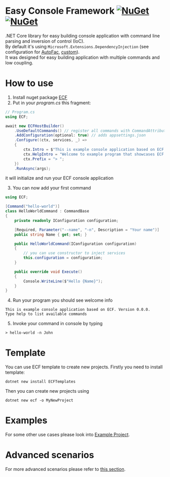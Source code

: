 # Easy Console Framework [![NuGet](https://img.shields.io/nuget/v/ECF.svg?label=ECF)](https://nuget.org/packages/ECF) [![NuGet](https://img.shields.io/nuget/v/ECFTemplates.svg?label=ECFTemplates)](https://nuget.org/packages/ECFTemplates)
.NET Core library for easy building console application with command line parsing and inversion of control (IoC).  
By default it's using `Microsoft.Extensions.DependencyInjection` (see configuration for [AutoFac](/docs/AdvancedScenarios.md/#Using-Autofac), [custom](/docs/AdvancedScenarios.md/#using-custom-IoC)).  
It was designed for easy building application with multiple commands and low coupling.

# How to use
1. Install nuget package [ECF](https://nuget.org/packages/ECF)
2. Put in your *program.cs* this fragment:
```cs
// Program.cs
using ECF;

await new ECFHostBuilder()
    .UseDefaultCommands() // register all commands with CommandAttribute and default commands (help, exit, ...)
    .AddConfiguration(optional: true) // adds appsettings.json        
    .Configure((ctx, services, _) =>
    {
        ctx.Intro = $"This is example console application based on ECF. Version {typeof(Program).Assembly.GetName().Version}.\nType help to list available commands";
        ctx.HelpIntro = "Welcome to example program that showcases ECF framework. Enter one of command listed below";
        ctx.Prefix = "> ";
    })
    .RunAsync(args);
```
it will initialize and run your ECF console application

3. You can now add your first command
```cs
using ECF;

[Command("hello-world")]
class HelloWorldCommand : CommandBase
{
    private readonly IConfiguration configuration;

    [Required, Parameter("--name", "-n", Description = "Your name")]
    public string Name { get; set; }

    public HelloWorldCommand(IConfiguration configuration)
    {
        // you can use constructor to inject services
        this.configuration = configuration;
    }

    public override void Execute()
    {
        Console.WriteLine($"Hello {Name}");
    }
}
```
4. Run your program
you should see welcome info
```
This is example console application based on ECF. Version 0.0.0.
Type help to list available commands
```
5. Invoke your command in console by typing 
```
> hello-world -n John
```

# Template
You can use ECF template to create new projects. Firstly you need to install template:
```
dotnet new install ECFTemplates
```

Then you can create new projects using 
```
dotnet new ecf -o MyNewProject
```

# Examples
For some other use cases please look into [Example Project](/source/Example).

# Advanced scenarios
For more advanced scenarios please refer to [this section](/docs/AdvancedScenarios.md).
